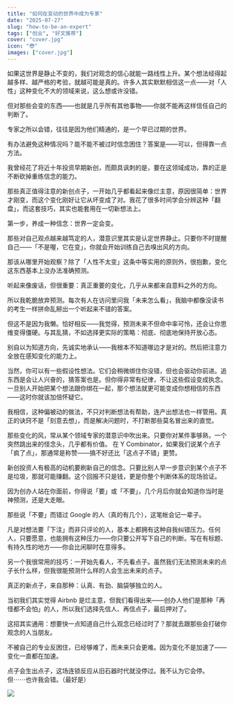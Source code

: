 ```yaml
---
title: "如何在变动的世界中成为专家"
date: "2025-07-27"
slug: "how-to-be-an-expert"
tags: ["创业", "好文推荐"]
cover: "cover.jpg"
icon: "😎"
images: ["cover.jpg"]
---
```

如果这世界是静止不变的，我们对观念的信心就能一路线性上升。某个想法经得起越多样、越严格的考验，就越可能是真的。许多人其实默默相信这一点——对「人性」这种变化不大的领域来说，这么想或许没错。



但对那些会变的东西——也就是几乎所有其他事物——你就不能再这样信任自己的判断了。



专家之所以会错，往往是因为他们精通的，是一个早已过期的世界。



有办法避免这种情况吗？能不能不被过时信念困住？答案是——可以，但得靠一点方法。



我曾经花了将近十年投资早期新创，而颇具讽刺的是，要在这领域成功，靠的正是不断砍掉重练信念的能力。



那些真正值得注意的新创点子，一开始几乎都看起来像烂主意，原因很简单：世界才刚变，而这个变化刚好让它从坏变成了对。我花了很多时间学会分辨这种「翻盘」，而这套技巧，其实也能套用在一切新想法上。



第一步，养成一种信念：世界一定会变。



那些对自己观点越来越笃定的人，潜意识里其实是认定世界静止。只要你不时提醒自己——「不是喔，它在变」，你就会开始训练自己去嗅出风的方向。



那该从哪里开始观察？除了「人性不太变」这条中等实用的原则外，很抱歉，变化这东西基本上没办法准确预测。



听起来像废话，但很重要：真正重要的变化，几乎从来都来自意料之外的方向。



所以我乾脆放弃预测。每次有人在访问里问我「未来怎么看」，我脑中都像没读书的考生一样拼命乱掰出一个听起来不错的答案。



但这不是因为我懒。恰好相反——我觉得，预测未来不但命中率可怜，还会让你思维变得僵硬。与其乱猜，不如选择更实际的策略：彻底、彻底地保持开放心态。



别自以为知道方向，先诚实地承认——我根本不知道哪边才是对的。然后把注意力全放在感知变化的能力上。



当然，你可以有一些假设性想法。它们会稍微绑住你没错，但也会驱动你前进。追东西是会让人兴奋的，猜答案也是。但你得非常有纪律，不让这些假设变成执念。
一旦别人开始把某个想法跟你绑在一起，那个想法就更可能变成你想相信的东西——这时你就该加倍怀疑它。



我相信，这种偏被动的做法，不只对判断想法有帮助，连产出想法也一样管用。真正的诀窍不是「刻意去想」，而是解决问题时，不打断那些莫名冒出来的直觉。



那些变化的风，常从某个领域专家的潜意识中吹出来。只要你对某件事够熟，一个突然跳出来的怪念头，几乎都有价值。
在 Y Combinator，如果我们说某个点子「疯了点」，那通常是称赞——搞不好还比「这点子不错」更赞。



新创投资人有极高的动机要刷新自己的信念。只要比别人早一步意识到某个点子不是垃圾，那就可能赚翻。这个回报不只是钱，更是你整个判断体系的现场验证。



因为创办人站在你面前，你得说「要」或「不要」，几个月后你就会知道你当时是神预测，还是大走眼。



那些说「不要」而错过 Google 的人（真的有几个），这笔帐会记一辈子。



凡是对想法要「下注」而非只评论的人，基本上都拥有这种自我纠错压力。任何人，只要愿意，也能拥有这种压力——你只要公开写下自己的判断。写在有标题、有持久性的地方——你会比闲聊时在意得多。



另一个我很常用的技巧：一开始先看人，不先看点子。虽然我们无法预测未来的点子长什么样，但我很能预测什么样的人会生出未来的点子。



真正的新点子，来自那种：认真、有劲、脑袋够独立的人。



当初我们其实觉得 Airbnb 是烂主意，但我们看得出来——创办人他们是那种「再怪都不会怕」的人，所以我们选择先信人、再信点子，最后押对了。



这招其实通用：想要快一点知道自己什么观念已经过时了？那就去跟那些会打破你观念的人当朋友。



不被自己的专业反困住，已经够难了，而未来只会更难。因为变化不是加速了——变化一直都在加速。



点子会生出点子，这场连锁反应从旧石器时代就没停过。我不认为它会停。
但⋯⋯也许我会错。（最好是）




![](https://prod-files-secure.s3.us-west-2.amazonaws.com/112d0858-5090-4d34-a606-b75eb8d65fd2/46476355-9cf3-4e99-9b7a-3531bc426380/1000202064.png?X-Amz-Algorithm=AWS4-HMAC-SHA256&X-Amz-Content-Sha256=UNSIGNED-PAYLOAD&X-Amz-Credential=ASIAZI2LB466XY565MJ3%2F20251008%2Fus-west-2%2Fs3%2Faws4_request&X-Amz-Date=20251008T161618Z&X-Amz-Expires=3600&X-Amz-Security-Token=IQoJb3JpZ2luX2VjECcaCXVzLXdlc3QtMiJHMEUCIQCOP30KR5BgnwjRgxTV2GlBMJ%2FpRS3PDL95hs1QL2I7yQIgW2HCZTK0V%2BmKsn4e4nCgErRU87SRmUrwKdffW56CLW4qiAQIwP%2F%2F%2F%2F%2F%2F%2F%2F%2F%2FARAAGgw2Mzc0MjMxODM4MDUiDCinBi7cv1PjZyO6iyrcA4Da%2FhrZJCkwkj6iCt8yncN%2BI%2FTeEd6VR37MWGYSYOvoIRzmFf%2B0inQDmD4JwB7HiR%2BDQdVvVtgDhULb9cThVvV8DSpuHMj7v9huYXWd3IjL%2FM3YIEWTKjwz5JGq7r47YPeJ3Y7aFBNzs7LfIooe%2BcPrkCuKvHd7yod3tacp%2Fev%2Bx3Q1wNH2cq9HKXWP2Soc0wS7o15O1NQ5ZpAlabDUVIBz3c7kX9jul3gM0QWG0qZQHHglDD1D%2ByVbAusHTRzpcRSbriYWQHGfy8toHv5qfB7OojO0q5aAjxo4t%2FzUYJeuwMjd%2BnTEYhZ6LIWZzmMqSfApRx5oF8ehss6LpgFshXYD%2F5mMcI319sgKY3%2B16DIypccbbIRzkblXlgMzTGEcyaeYaYoXjNTGAMBFENcZ%2B2NRUSmwB8AcBH091zUpGNbSp8oPdMm%2BTdqNNAzqMBqMqPtKXgLPnEK35tj2C33hwzlMZ4Un7NclhRTYnQBerzziGmombrnMlEsKNZgPlP5NnRERRE5x0cjoQ1WleY1g3S148c1Xuu9Ke8JmmA74n4nbIkwAZPyR3ejhLVjQ8KtMUd5WuQIom5wvHOFalCYmYkK4z1osZ5yMmScJZJA1PiKXkJeAiBUfgsDxA9D0MLj9mccGOqUB4W%2FvSAN32nktau9YaAzxu3tKU7fFtR36okf4Ygd8NqYYQVSHv8PerFVP5gmnim0o2A4ExplJqhgEVZsoA18kdL2B2TUtcMwGscA5lkdu2Jq%2Blt2jUGsY5VxFyfGtIovRU2rfR4A%2BFR8gGQqg%2F9yifPOyKtlmhfm3mdRbera6W7JsPyAM%2FJcqWCpxzx2X%2B22nSCtagCOrVAPt3xzr9GHCvuRxqrVK&X-Amz-Signature=dfc992eae22807e3c44bfd3860c6796c101c42512823928a99de6061ae5a190f&X-Amz-SignedHeaders=host&x-amz-checksum-mode=ENABLED&x-id=GetObject)

